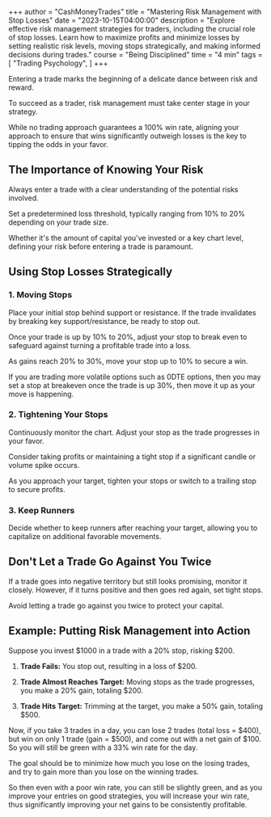 +++
author = "CashMoneyTrades"
title = "Mastering Risk Management with Stop Losses"
date = "2023-10-15T04:00:00"
description = "Explore effective risk management strategies for traders, including the crucial role of stop losses. Learn how to maximize profits and minimize losses by setting realistic risk levels, moving stops strategically, and making informed decisions during trades."
course = "Being Disciplined"
time = "4 min"
tags = [
    "Trading Psychology",
]
+++

Entering a trade marks the beginning of a delicate dance between risk and reward. 

To succeed as a trader, risk management must take center stage in your strategy. 

While no trading approach guarantees a 100% win rate, aligning your approach to ensure that wins significantly outweigh losses is the key to tipping the odds in your favor.

## The Importance of Knowing Your Risk

Always enter a trade with a clear understanding of the potential risks involved. 

Set a predetermined loss threshold, typically ranging from 10% to 20% depending on your trade size. 

Whether it's the amount of capital you've invested or a key chart level, defining your risk before entering a trade is paramount.

## Using Stop Losses Strategically

### 1. Moving Stops

Place your initial stop behind support or resistance. If the trade invalidates by breaking key support/resistance, be ready to stop out. 

Once your trade is up by 10% to 20%, adjust your stop to break even to safeguard against turning a profitable trade into a loss. 

As gains reach 20% to 30%, move your stop up to 10% to secure a win.

If you are trading more volatile options such as 0DTE options, then you may set a stop at breakeven once the trade is up 30%, then move it up as your move is happening.

### 2. Tightening Your Stops

Continuously monitor the chart. Adjust your stop as the trade progresses in your favor. 

Consider taking profits or maintaining a tight stop if a significant candle or volume spike occurs. 

As you approach your target, tighten your stops or switch to a trailing stop to secure profits.

### 3. Keep Runners

Decide whether to keep runners after reaching your target, allowing you to capitalize on additional favorable movements.

## Don't Let a Trade Go Against You Twice

If a trade goes into negative territory but still looks promising, monitor it closely. However, if it turns positive and then goes red again, set tight stops. 

Avoid letting a trade go against you twice to protect your capital.

## Example: Putting Risk Management into Action

Suppose you invest $1000 in a trade with a 20% stop, risking $200.

1. **Trade Fails:** You stop out, resulting in a loss of $200.

2. **Trade Almost Reaches Target:** Moving stops as the trade progresses, you make a 20% gain, totaling $200.

3. **Trade Hits Target:** Trimming at the target, you make a 50% gain, totaling $500.

Now, if you take 3 trades in a day, you can lose 2 trades (total loss = $400), but win on only
1 trade (gain = $500), and come out with a net gain of $100. So you will still be green with
a 33% win rate for the day.

The goal should be to minimize how much you lose on the losing trades, and try to gain
more than you lose on the winning trades. 

So then even with a poor win rate, you can still
be slightly green, and as you improve your entries on good strategies, you will increase
your win rate, thus significantly improving your net gains to be consistently profitable.
